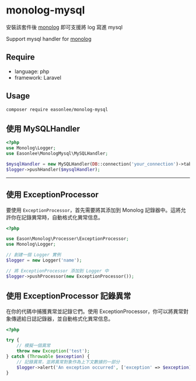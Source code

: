 # monolog-mysql
安裝該套件後 [monolog](https://github.com/Seldaek/monolog) 即可支援將 log 寫進 mysql

Support mysql handler for [monolog](https://github.com/Seldaek/monolog)

## Require
- language: php
- framework: Laravel

## Usage
```
composer require easonlee/monolog-mysql
```

## 使用 MySQLHandler
```php
<?php
use Monolog\Logger;
use Easonlee\MonologMysql\MySQLHandler;

$mysqlHandler = new MySQLHandler(DB::connection('your_connection')->table("logs"));
$logger->pushHandler($mysqlHandler);
```

---
## 使用 ExceptionProcessor

要使用 `ExceptionProcessor`，首先需要將其添加到 Monolog 記錄器中。這將允許你在記錄異常時，自動格式化異常信息。

```php
<?php

use Eason\Monolog\Processer\ExceptionProcessor;
use Monolog\Logger;

// 創建一個 Logger 實例
$logger = new Logger('name');

// 將 ExceptionProcessor 添加到 Logger 中
$logger->pushProcessor(new ExceptionProcessor());
```

## 使用 ExceptionProcessor 記錄異常
在你的代碼中捕獲異常並記錄它們。使用 ExceptionProcessor，你可以將異常對象傳遞給日誌記錄器，並自動格式化異常信息。
```php
<?php

try {
    // 模擬一個異常
    throw new Exception('test');
} catch (Throwable $exception) {
    // 記錄異常，並將異常對象作為上下文數據的一部分
    $logger->alert('An exception occurred', ['exception' => $exception]);
}
```